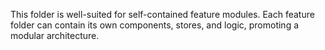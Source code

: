 This folder is well-suited for self-contained feature modules. Each feature folder can contain its own components, stores, and logic, promoting a modular architecture.